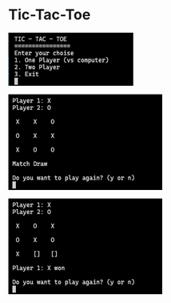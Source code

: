 # Tic-Tac-Toe

![TicTacToe](https://github.com/KD1903/Tic-Tac-Toe/blob/main/Screenshot%202021-07-10%20at%2015.33.00.png)

![Player vs Computer](https://github.com/KD1903/Tic-Tac-Toe/blob/main/Screenshot%202021-07-09%20at%2015.59.45.png)

![Player vs Player](https://github.com/KD1903/Tic-Tac-Toe/blob/main/Screenshot%202021-07-09%20at%2016.00.13.png)
